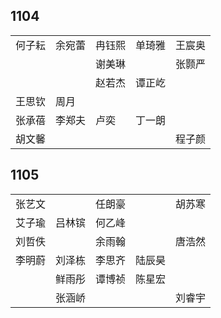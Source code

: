 ## 1104
|     |     |     |     |     |
| --- | --- | --- | --- | --- |
| 何子耘 | 余宛蕾 | 冉钰熙 | 单琦雅 | 王宸奥 |
|  |  | 谢美琳 |  | 张颢严 |
|  |  | 赵若杰 | 谭正屹 |  |
| 王思钦 | 周月 |  |  |  |
| 张承蓓 | 李郑夫 | 卢奕 | 丁一朗 |  |
| 胡文馨 |  |  |  | 程子颜 |

## 1105
|     |     |     |     |     |
| --- | --- | --- | --- | --- |
| 张艺文 |  | 任朗豪 |  | 胡苏寒 |
| 艾子瑜 | 吕林镔 | 何乙峰 |  |  |
| 刘哲佚 |  | 余雨翰 |  | 唐浩然 |
| 李明蔚 | 刘泽栋 | 李思齐 | 陆辰昊 |  |
|  | 鲜雨彤 | 谭博祯 | 陈星宏 |  |
|  | 张涵峤 |  |  | 刘睿宇 |

